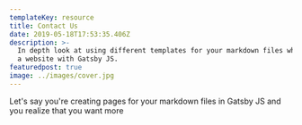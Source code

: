 ```yaml
---
templateKey: resource
title: Contact Us
date: 2019-05-18T17:53:35.406Z
description: >-
  In depth look at using different templates for your markdown files whem making
  a website with Gatsby JS.
featuredpost: true
image: ../images/cover.jpg
---
```

Let's say you're creating pages for your markdown files in Gatsby JS and you realize that you want more 

